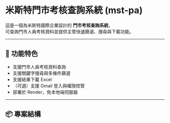 # 米斯特門市考核查詢系統 (mst-pa)

這是一個為米斯特國際企業設計的 **門市考核查詢系統**，  
可查詢門市人員考核資料並提供主管快速篩選、搜尋與下載功能。

---

## 🚀 功能特色
- 支援門市人員考核資料查詢
- 支援關鍵字搜尋與多條件篩選
- 支援結果下載 Excel
- （可選）支援 Gmail 登入與權限控管
- 部署於 Render，免本地端伺服器

---

## 📦 專案結構
